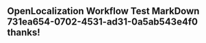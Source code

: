 <properties
ms.topic="hero-topic"
ms.test1="hero-topic"
ms.test2="test"/>

## OpenLocalization Workflow Test MarkDown 731ea654-0702-4531-ad31-0a5ab543e4f0 thanks!
